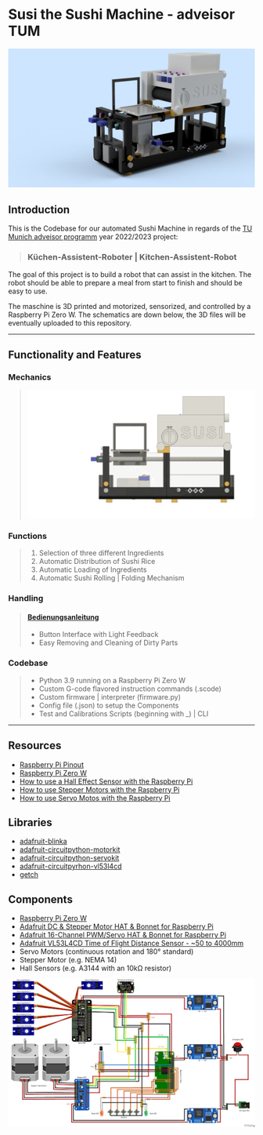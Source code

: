 # Susi the Sushi Machine - adveisor TUM

![Render of Machine](https://github.com/urmoi/susi-sushi-adveisor/blob/main/susi_sushi_render.png?raw=true)

## Introduction

This is the Codebase for our automated Sushi Machine in regards of the [TU Munich adveisor programm](https://www.ce.cit.tum.de/lsr/lehre/adveisor "TUM adveisor") year 2022/2023 project:

> ### Küchen-Assistent-Roboter | Kitchen-Assistent-Robot

The goal of this project is to build a robot that can assist in the kitchen.
The robot should be able to prepare a meal from start to finish and should be easy to use.

The maschine is 3D printed and motorized, sensorized, and controlled by a Raspberry Pi Zero W.
The schematics are down below, the 3D files will be eventually uploaded to this repository.

---

## Functionality and Features

### Mechanics

> ![Mechanics Animation](https://github.com/urmoi/susi-sushi-adveisor/blob/main/susi_sushi_mechanics.gif?raw=true)

### Functions

> 1. Selection of three different Ingredients
> 2. Automatic Distribution of Sushi Rice
> 3. Automatic Loading of Ingredients
> 4. Automatic Sushi Rolling | Folding Mechanism

### Handling

> #### [Bedienungsanleitung](https://github.com/urmoi/susi-sushi-adveisor/blob/main/Bedienungsanleitung.pdf?raw=true)
>
> - Button Interface with Light Feedback
> - Easy Removing and Cleaning of Dirty Parts

### Codebase

> - Python 3.9 running on a Raspberry Pi Zero W
> - Custom G-code flavored instruction commands (.scode)
> - Custom firmware | interpreter (firmware.py)
> - Config file (.json) to setup the Components
> - Test and Calibrations Scripts (beginning with _) | CLI

---

## Resources

- [Raspberry Pi Pinout](https://pinout.xyz)
- [Raspberry Pi Zero W](https://www.raspberrypi.org/products/raspberry-pi-zero-w/)
- [How to use a Hall Effect Sensor with the Raspberry Pi](https://www.raspberrypi-spy.co.uk/2015/09/how-to-use-a-hall-effect-sensor-with-the-raspberry-pi/)
- [How to use Stepper Motors with the Raspberry Pi](https://learn.adafruit.com/adafruit-dc-and-stepper-motor-hat-for-raspberry-pi/using-stepper-motors)
- [How to use Servo Motos with the Raspberry Pi](https://learn.adafruit.com/adafruit-16-channel-pwm-servo-hat-for-raspberry-pi/using-the-python-library)

## Libraries

- [adafruit-blinka](https://github.com/adafruit/Adafruit_Blinka)
- [adafruit-circuitpython-motorkit](https://github.com/adafruit/Adafruit_CircuitPython_MotorKit)
- [adafruit-circuitpython-servokit](https://github.com/adafruit/Adafruit_CircuitPython_ServoKit)
- [adafruit-circuitpyrhon-vl53l4cd](https://github.com/adafruit/Adafruit_CircuitPython_VL53L4CD)
- [getch](https://github.com/joeyespo/py-getch)

## Components

- [Raspberry Pi Zero W](https://www.raspberrypi.org/products/raspberry-pi-zero-w/)
- [Adafruit DC & Stepper Motor HAT & Bonnet for Raspberry Pi](https://www.adafruit.com/product/4280)
- [Adafruit 16-Channel PWM/Servo HAT & Bonnet for Raspberry Pi](https://www.adafruit.com/product/2327)
- [Adafruit VL53L4CD Time of Flight Distance Sensor - ~50 to 4000mm](https://www.adafruit.com/product/3317)
- Servo Motors (continuous rotation and 180° standard)
- Stepper Motor (e.g. NEMA 14)
- Hall Sensors (e.g. A3144 with an 10kΩ resistor)

![Schematics Fritzing](https://github.com/urmoi/susi-sushi-adveisor/blob/main/schematics_fritzing.png?raw=true)

